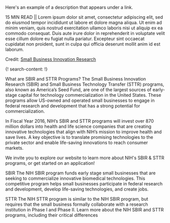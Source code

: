 Here's an example of a description that appears under a link.

15 MIN READ || Lorem ipsum dolor sit amet, consectetur adipiscing elit, sed do eiusmod tempor incididunt ut labore et dolore magna aliqua. Ut enim ad minim veniam, quis nostrud exercitation ullamco laboris nisi ut aliquip ex ea commodo consequat. Duis aute irure dolor in reprehenderit in voluptate velit esse cillum dolore eu fugiat nulla pariatur. Excepteur sint occaecat cupidatat non proident, sunt in culpa qui officia deserunt mollit anim id est laborum.

Credit: [Small Business Innovation Research ](https://sbir.nih.gov/)


{! search-content: !}

 What are SBIR and STTR Programs?
The Small Business Innovation Research (SBIR) and Small Business Technology Transfer (STTR) programs, also known as America’s Seed Fund, are one of the largest sources of early-stage capital for technology commercialization in the United States. These programs allow US-owned and operated small businesses to engage in federal research and development that has a strong potential for commercialization.

In Fiscal Year 2016, NIH’s SBIR and STTR programs will invest over 870 million dollars into health and life science companies that are creating innovative technologies that align with NIH’s mission to improve health and save lives. A key objective is to translate promising technologies to the private sector and enable life-saving innovations to reach consumer markets.

We invite you to explore our website to learn more about NIH's SBIR & STTR programs, or get started on an application!

SBIR
The NIH SBIR program funds early stage small businesses that are seeking to commercialize innovative biomedical technologies. This competitive program helps small businesses participate in federal research and development, develop life-saving technologies, and create jobs.

STTR
The NIH STTR program is similar to the NIH SBIR program, but requires that the small business formally collaborate with a research institution in Phase I and Phase II. Learn more about the NIH SBIR and STTR programs, including their critical differences
